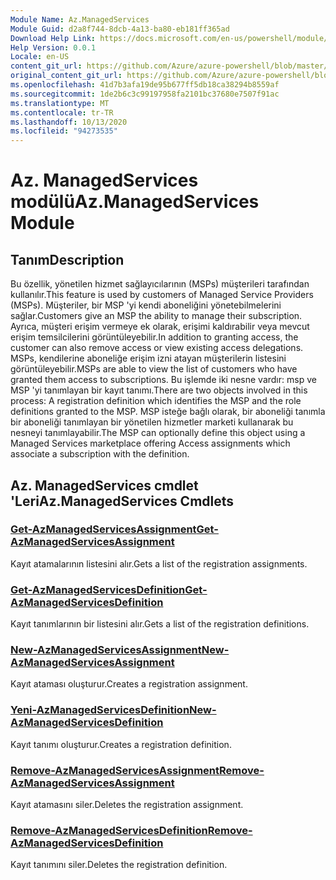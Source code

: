 ```yaml
---
Module Name: Az.ManagedServices
Module Guid: d2a8f744-8dcb-4a13-ba80-eb181ff365ad
Download Help Link: https://docs.microsoft.com/en-us/powershell/module/az.managedservices
Help Version: 0.0.1
Locale: en-US
content_git_url: https://github.com/Azure/azure-powershell/blob/master/src/ManagedServices/ManagedServices/help/Az.ManagedServices.md
original_content_git_url: https://github.com/Azure/azure-powershell/blob/master/src/ManagedServices/ManagedServices/help/Az.ManagedServices.md
ms.openlocfilehash: 41d7b3afa19de95b677ff5db18ca38294b8559af
ms.sourcegitcommit: 1de2b6c3c99197958fa2101bc37680e7507f91ac
ms.translationtype: MT
ms.contentlocale: tr-TR
ms.lasthandoff: 10/13/2020
ms.locfileid: "94273535"
---
```

# <span data-ttu-id="59844-101">Az. ManagedServices modülü</span><span class="sxs-lookup"><span data-stu-id="59844-101">Az.ManagedServices Module</span></span>
## <span data-ttu-id="59844-102">Tanım</span><span class="sxs-lookup"><span data-stu-id="59844-102">Description</span></span>
<span data-ttu-id="59844-103">Bu özellik, yönetilen hizmet sağlayıcılarının (MSPs) müşterileri tarafından kullanılır.</span><span class="sxs-lookup"><span data-stu-id="59844-103">This feature is used by customers of Managed Service Providers (MSPs).</span></span> <span data-ttu-id="59844-104">Müşteriler, bir MSP 'yi kendi aboneliğini yönetebilmelerini sağlar.</span><span class="sxs-lookup"><span data-stu-id="59844-104">Customers give an MSP the ability to manage their subscription.</span></span> <span data-ttu-id="59844-105">Ayrıca, müşteri erişim vermeye ek olarak, erişimi kaldırabilir veya mevcut erişim temsilcilerini görüntüleyebilir.</span><span class="sxs-lookup"><span data-stu-id="59844-105">In addition to granting access, the customer can also remove access or view existing access delegations.</span></span> <span data-ttu-id="59844-106">MSPs, kendilerine aboneliğe erişim izni atayan müşterilerin listesini görüntüleyebilir.</span><span class="sxs-lookup"><span data-stu-id="59844-106">MSPs are able to view the list of customers who have granted them access to subscriptions.</span></span> <span data-ttu-id="59844-107">Bu işlemde iki nesne vardır: msp ve MSP 'yi tanımlayan bir kayıt tanımı.</span><span class="sxs-lookup"><span data-stu-id="59844-107">There are two objects involved in this process: A registration definition which identifies the MSP and the role definitions granted to the MSP.</span></span> <span data-ttu-id="59844-108">MSP isteğe bağlı olarak, bir aboneliği tanımla bir aboneliği tanımlayan bir yönetilen hizmetler marketi kullanarak bu nesneyi tanımlayabilir.</span><span class="sxs-lookup"><span data-stu-id="59844-108">The MSP can optionally define this object using a Managed Services marketplace offering Access assignments which associate a subscription with the definition.</span></span>

## <span data-ttu-id="59844-109">Az. ManagedServices cmdlet 'Leri</span><span class="sxs-lookup"><span data-stu-id="59844-109">Az.ManagedServices Cmdlets</span></span>
### [<span data-ttu-id="59844-110">Get-AzManagedServicesAssignment</span><span class="sxs-lookup"><span data-stu-id="59844-110">Get-AzManagedServicesAssignment</span></span>](Get-AzManagedServicesAssignment.md)
<span data-ttu-id="59844-111">Kayıt atamalarının listesini alır.</span><span class="sxs-lookup"><span data-stu-id="59844-111">Gets a list of the registration assignments.</span></span>

### [<span data-ttu-id="59844-112">Get-AzManagedServicesDefinition</span><span class="sxs-lookup"><span data-stu-id="59844-112">Get-AzManagedServicesDefinition</span></span>](Get-AzManagedServicesDefinition.md)
<span data-ttu-id="59844-113">Kayıt tanımlarının bir listesini alır.</span><span class="sxs-lookup"><span data-stu-id="59844-113">Gets a list of the registration definitions.</span></span>

### [<span data-ttu-id="59844-114">New-AzManagedServicesAssignment</span><span class="sxs-lookup"><span data-stu-id="59844-114">New-AzManagedServicesAssignment</span></span>](New-AzManagedServicesAssignment.md)
<span data-ttu-id="59844-115">Kayıt ataması oluşturur.</span><span class="sxs-lookup"><span data-stu-id="59844-115">Creates a registration assignment.</span></span>

### [<span data-ttu-id="59844-116">Yeni-AzManagedServicesDefinition</span><span class="sxs-lookup"><span data-stu-id="59844-116">New-AzManagedServicesDefinition</span></span>](New-AzManagedServicesDefinition.md)
<span data-ttu-id="59844-117">Kayıt tanımı oluşturur.</span><span class="sxs-lookup"><span data-stu-id="59844-117">Creates a registration definition.</span></span>

### [<span data-ttu-id="59844-118">Remove-AzManagedServicesAssignment</span><span class="sxs-lookup"><span data-stu-id="59844-118">Remove-AzManagedServicesAssignment</span></span>](Remove-AzManagedServicesAssignment.md)
<span data-ttu-id="59844-119">Kayıt atamasını siler.</span><span class="sxs-lookup"><span data-stu-id="59844-119">Deletes the registration assignment.</span></span>

### [<span data-ttu-id="59844-120">Remove-AzManagedServicesDefinition</span><span class="sxs-lookup"><span data-stu-id="59844-120">Remove-AzManagedServicesDefinition</span></span>](Remove-AzManagedServicesDefinition.md)
<span data-ttu-id="59844-121">Kayıt tanımını siler.</span><span class="sxs-lookup"><span data-stu-id="59844-121">Deletes the registration definition.</span></span>

